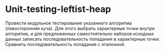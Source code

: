 # Unit-testing-leftist-heap
Провести модульное тестирование указанного алгоритма (левосторонняя куча). Для этого выбрать характерные точки внутри алгоритма, и для предложенных самостоятельно наборов исходных данных записать последовательность попадания в характерные точки. Сравнить последовательность попадания с эталонной.
